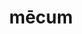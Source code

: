 ---
title: mēcum
meaning: with me
ch: 9
pos: composite
note: mecum combines mē + cum (with) into one word
---